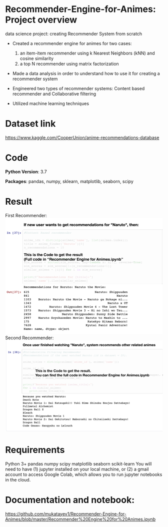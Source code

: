 # Recommender-Engine-for-Animes: Project overview
data science project: creating Recommender System from scratch

* Created a recommender engine for animes for two cases:
  1) an item-item recommender using k Nearest Neighbors (kNN) and cosine similarity
  2) a top N recommender using matrix factorization
  
* Made a data analysis in order to understand how to use it for creating a recommender system

* Engineered two types of recommender systems: Content based recommender and Collaborative filtering

* Utilized machine learning techniques

# Dataset link
https://www.kaggle.com/CooperUnion/anime-recommendations-database

# Code

**Python Version**: 3.7

**Packages**: pandas, numpy, sklearn, matplotlib, seaborn, scipy


# Result
First Recommender:
<img src="Screen%20Shot%202020-07-22%20at%206.22.06.png" width="700">
Second Recommender:
<img src="Screen%20Shot%202020-07-22%20at%206.30.36.png" width="700">

# Requirements
Python 3+
pandas
numpy
scipy
matplotlib
seaborn
scikit-learn
You will need to have (1) jupyter installed on your local machine, or (2) a gmail account to access Google Colab, which allows you to run jupyter notebooks in the cloud.

# Documentation and notebook:
https://github.com/mukatayev1/Recommender-Engine-for-Animes/blob/master/Recommender%20Engine%20for%20Animes.ipynb
